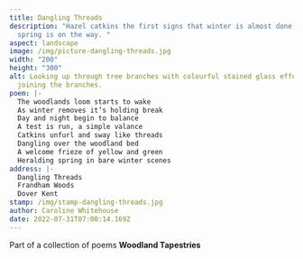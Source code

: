 ```yaml
---
title: Dangling Threads
description: "Hazel catkins the first signs that winter is almost done and
  spring is on the way. "
aspect: landscape
image: /img/picture-dangling-threads.jpg
width: "200"
height: "300"
alt: Looking up through tree branches with colourful stained glass effect
  joining the branches.
poem: |-
  The woodlands loom starts to wake
  As winter removes it’s holding break
  Day and night begin to balance
  A test is run, a simple valance
  Catkins unfurl and sway like threads
  Dangling over the woodland bed
  A welcome frieze of yellow and green
  Heralding spring in bare winter scenes
address: |-
  Dangling Threads
  Frandham Woods
  Dover Kent
stamp: /img/stamp-dangling-threads.jpg
author: Caroline Whitehouse
date: 2022-07-31T07:00:14.169Z
---
```

Part of a collection of poems **Woodland Tapestries**